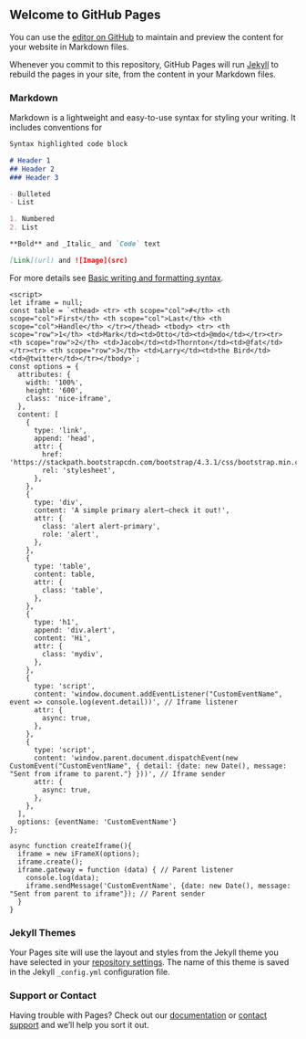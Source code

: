 ## Welcome to GitHub Pages

You can use the [editor on GitHub](https://github.com/Khelmohr/test/edit/main/README.md) to maintain and preview the content for your website in Markdown files.

Whenever you commit to this repository, GitHub Pages will run [Jekyll](https://jekyllrb.com/) to rebuild the pages in your site, from the content in your Markdown files.

### Markdown

Markdown is a lightweight and easy-to-use syntax for styling your writing. It includes conventions for

```markdown
Syntax highlighted code block

# Header 1
## Header 2
### Header 3

- Bulleted
- List

1. Numbered
2. List

**Bold** and _Italic_ and `Code` text

[Link](url) and ![Image](src)
```

For more details see [Basic writing and formatting syntax](https://docs.github.com/en/github/writing-on-github/getting-started-with-writing-and-formatting-on-github/basic-writing-and-formatting-syntax).

  
  
  <!-- Load iFrameXJS -->
  <script src="../iFrameX/dist/iframex.min.js"></script>
  
  <!-- Example button -->
  <script onload="createIframe()"></script>
  
  <!--- Create variable and functions for initialize iFrameX with configuration -->
    <script>
    let iframe = null;
    const table = `<thead> <tr> <th scope="col">#</th> <th scope="col">First</th> <th scope="col">Last</th> <th scope="col">Handle</th> </tr></thead> <tbody> <tr> <th scope="row">1</th> <td>Mark</td><td>Otto</td><td>@mdo</td></tr><tr> <th scope="row">2</th> <td>Jacob</td><td>Thornton</td><td>@fat</td></tr><tr> <th scope="row">3</th> <td>Larry</td><td>the Bird</td><td>@twitter</td></tr></tbody>`;
    const options = {
      attributes: {
        width: '100%',
        height: '600',
        class: 'nice-iframe',
      },
      content: [
        {
          type: 'link',
          append: 'head',
          attr: {
            href: 'https://stackpath.bootstrapcdn.com/bootstrap/4.3.1/css/bootstrap.min.css',
            rel: 'stylesheet',
          },
        },
        {
          type: 'div',
          content: 'A simple primary alert—check it out!',
          attr: {
            class: 'alert alert-primary',
            role: 'alert',
          },
        },
        {
          type: 'table',
          content: table,
          attr: {
            class: 'table',
          },
        },
        {
          type: 'h1',
          append: 'div.alert',
          content: 'Hi',
          attr: {
            class: 'mydiv',
          },
        },
        {
          type: 'script',
          content: 'window.document.addEventListener("CustomEventName", event => console.log(event.detail))', // Iframe listener
          attr: {
            async: true,
          },
        },
        {
          type: 'script',
          content: 'window.parent.document.dispatchEvent(new CustomEvent("CustomEventName", { detail: {date: new Date(), message: "Sent from iframe to parent."} }))', // Iframe sender
          attr: {
            async: true,
          },
        },
      ],
      options: {eventName: 'CustomEventName'}
    };

    async function createIframe(){
      iframe = new iFrameX(options);
      iframe.create();
      iframe.gateway = function (data) { // Parent listener
        console.log(data);
        iframe.sendMessage('CustomEventName', {date: new Date(), message: "Sent from parent to iframe"}); // Parent sender
      }
    }
  </script>



### Jekyll Themes

Your Pages site will use the layout and styles from the Jekyll theme you have selected in your [repository settings](https://github.com/Khelmohr/test/settings/pages). The name of this theme is saved in the Jekyll `_config.yml` configuration file.

### Support or Contact

Having trouble with Pages? Check out our [documentation](https://docs.github.com/categories/github-pages-basics/) or [contact support](https://support.github.com/contact) and we’ll help you sort it out.

<script>
  
async function createIframe(){
      iframe = new iFrameX(options);
      iframe.create();
      iframe.gateway = function (data) { // Parent listener
        console.log(data);
        iframe.sendMessage('CustomEventName', {date: new Date(), message: "Sent from parent to iframe"}); // Parent sender
      }
    }

</script>
